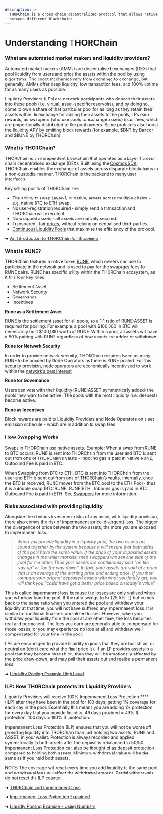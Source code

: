 ```yaml
---
description: >-
  THORChain is a cross-chain decentralized protocol that allows native swaps
  between different blockchains.
---
```


# Understanding THORChain

### What are automated market makers and liquidity providers?

Automated market makers (AMMs) are decentralised exchanges (DEX) that pool liquidity from users and price the assets within the pool by using algorithms. The exact mechanics vary from exchange to exchange, but generally, AMMs offer deep liquidity, low transaction fees, and 100% uptime for as many users as possible.

Liquidity Providers (LPs) are network participants who deposit their assets into these pools (i.e. virtual, asset-specific reservoirs), and by doing so, come to own a share of that particular pool for as long as they retain their assets within. In exchange for adding their assets to the pools, LPs earn rewards, as swappers (who use pools to exchange assets) incur fees, which are proportionally distributed to the pool owners. Some protocols also boost the liquidity APY by emitting block rewards (for example, $BNT by Bancor and $RUNE by THORChain).

### What is THORChain?

THORChain is an independent blockchain that operates as a Layer 1 cross-chain decentralised exchange (DEX). Built using the [Cosmos SDK](https://docs.cosmos.network), THORChain enables the exchange of assets across disparate blockchains in a non-custodial manner. THORChain is the backend to many user interfaces.

Key selling points of THORChain are:&#x20;

* The ability to swap Layer-1, or native, assets across multiple chains - e.g. native BTC to ETH swap.&#x20;
* No user-registration required - simply send a transaction and THORChain will execute it.&#x20;
* No wrapped assets - all assets are natively secured.&#x20;
* Transparent, fair [prices](../how-it-works/prices.md), without relying on centralised third-parties.&#x20;
* [Continuous Liquidity Pools](../thorchain-finance/continuous-liquidity-pools.md#benefits-of-the-clp-model) that maximise the efficiency of the protocol.

➜ [An Introduction to THORChain for Bitcoiners](https://erikvoorhees.medium.com/an-introduction-to-thorchain-for-bitcoiners-3f621bf0028e)

### What is RUNE?

THORChain features a native token [RUNE](../rune.md), which owners can use to participate in the network and is used to pay for the swap/gas fees for RUNE pairs. RUNE has specific utility within the THORChain ecosystem, as it fills four key roles:&#x20;

* Settlement Asset
* Network Security&#x20;
* Governance
* Incentives

**Rune as a Settlement Asset**&#x20;

RUNE is the settlement asset for all pools, so a 1:1 ratio of RUNE:ASSET is required for pooling. For example, a pool with $100,000 in BTC will necessarily hold $100,000 worth of RUNE. Within a pool, all assets will have a 50% pairing with RUNE regardless of how assets are added or withdrawn.

**Rune for Network Security**

In order to provide network security, THORChain requires twice as many RUNE to be bonded by Node Operators as there is RUNE pooled. For this security provision, node operators are economically incentivised to work within the [network’s best interest](../thornodes/overview.md#risk-of-running-a-node).

**Rune for Governance**

Users can vote with their liquidity (RUNE:ASSET symmetrically added) the pools they want to be active. The pools with the most liquidity (i.e. deepest) become active.

**Rune as Incentives**&#x20;

Block rewards are paid to Liquidity Providers and Node Operators on a set emission schedule - which are in addition to swap fees.

### **How Swapping Works**

Swaps in THORChain use native assets. Example: When a swap from RUNE to BTC occurs, RUNE is sent into THORChain from the user and BTC is sent out from one of THORChain’s vaults - Inbound gas is paid in Native RUNE, Outbound Fee is paid in BTC.

When Swapping from BTC to ETH, BTC is sent into THORChain from the user and ETH is sent out from one of THORChain’s vaults. Internally, once the BTC is received, RUNE moves from the BTC pool to the ETH Pool - thus it is a double swap (BTC:RUNE, RUNE:ETH). Inbound gas is paid in BTC, Outbound Fee is paid in ETH. See [Swappers ](../roles/swapping.md#how-swaps-work)for more information.&#x20;

### Risks associated with providing liquidity

Alongside the obvious investment risks of any asset, with liquidity provision, there also comes the risk of impermanent (price-divergent) loss. The bigger the divergence of price between the two assets, the more you are exposed to impermanent loss.

> _When you provide liquidity in a liquidity pool, the two assets are bound together by the system because it will ensure that both sides of the pool have the same value._ _If the price of your deposited assets changes in the wider markets, then swappers will sell one side of the pool for the other. Thus your assets are continuously sold "on the way up" or "on the way down". In fact, your assets are sold at a price that is an average of the starting price and ending price. If you then compare your original deposited assets with what you finally get, you will think you "could have got a better price based on today's value"_

This is called impermanent loss because the losses are only realised when you withdraw from the pool. If the ratio swings to 5x (25.5% IL) but comes back to the same ratio when you entered the pool and withdrew your liquidity at that time, you will not have suffered any impermanent loss. It is similar to traditional finance’s unrealized losses. However, when you withdraw your liquidity from the pool at any other time, the loss becomes real and permanent. The fees you earn are generally able to compensate for those losses, or you may experience no loss at all and withdraw well compensated for your time in the pool.

LPs are encouraged to provide liquidity in pools that they are bullish on, or neutral on (don't care what the final price is). If an LP provides assets in a pool that they become bearish on, then they will be emotionally affected by the price draw-down, and may pull their assets out and realise a permanent loss.

➜ [Liquidity Pooling Example High Level](https://www.youtube.com/watch?v=Kzt9SAQRvUQ)

### ILP: How THORChain protects its Liquidity Providers

Liquidity Providers will receive 100% Impermanent Loss Protection **** (ILP) after they have been in the pool for 100 days, getting 1% coverage for each day in the pool. Essentially this means you are adding 1% protection for every day that you provide liquidity. 49 days provided = 49% IL protection, 100 days = 100% IL protection.

Impermanent Loss Protection (ILP) ensures that you will not be worse off providing liquidity into THORChain than just holding two assets, RUNE and ASSET, in your wallet. Protection is always recorded and applied symmetrically to both assets after the deposit is rebalanced to 50/50. Impermanent Loss Protection can also be thought of as deposit protection compared to holding both assets. Minimum withdrawal value will be the same as if you held both assets.

NOTE: The coverage will reset every time you add liquidity to the same pool and withdrawal fees will affect the withdrawal amount. Partial withdrawals do not reset the ILP counter.

➜ [THORChain and Impermanent Loss](https://thorchain.medium.com/thorchains-immunity-to-impermanent-loss-8265a59066a4)

➜ [Impermanent Loss Protection Explained](https://youtu.be/yce7OJ\_z57g)

➜ [Liquidly Pooling Example - Using Numbers](https://www.youtube.com/watch?v=C8cYaugKSFw)
